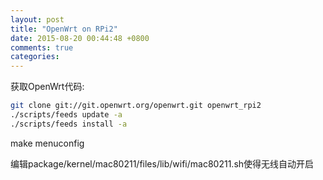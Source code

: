 ```yaml
---
layout: post
title: "OpenWrt on RPi2"
date: 2015-08-20 00:44:48 +0800
comments: true
categories:
---
```

获取OpenWrt代码:
```bash
git clone git://git.openwrt.org/openwrt.git openwrt_rpi2
./scripts/feeds update -a
./scripts/feeds install -a
```
make menuconfig

编辑package/kernel/mac80211/files/lib/wifi/mac80211.sh使得无线自动开启
